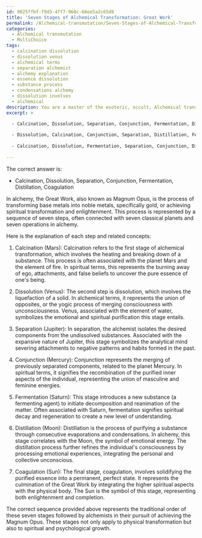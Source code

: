 ```yaml
---
id: 9025ffbf-f9d3-4ff7-960c-66ee5a2c65d8
title: 'Seven Stages of Alchemical Transformation: Great Work'
permalink: /Alchemical-transmutation/Seven-Stages-of-Alchemical-Transformation-Great-Work/
categories:
  - Alchemical transmutation
  - MultiChoice
tags:
  - calcination dissolution
  - dissolution venus
  - alchemical terms
  - separation alchemist
  - alchemy explanation
  - essence dissolution
  - substance process
  - condensations alchemy
  - dissolution involves
  - alchemical
description: You are a master of the esoteric, occult, Alchemical transmutation and education, you have written many textbooks on the subject. Respond to the multiple choice question first with the answer, then, fully explain the context of your rational, reasoning, and chain of thought in coming to the determination you have for that answer. Explain related concepts, formulas, or historical context relevant to this conclusion, giving a lesson on the topic to explain the reasoning afterwards.
excerpt: >

  - Calcination, Dissolution, Separation, Conjunction, Fermentation, Distillation, Coagulation
  
  - Dissolution, Calcination, Conjunction, Separation, Distillation, Fermentation, Coagulation
  
  - Calcination, Dissolution, Fermentation, Separation, Conjunction, Distillation, Coagulation
  
---
```

The correct answer is:

- Calcination, Dissolution, Separation, Conjunction, Fermentation, Distillation, Coagulation

In alchemy, the Great Work, also known as Magnum Opus, is the process of transforming base metals into noble metals, specifically gold, or achieving spiritual transformation and enlightenment. This process is represented by a sequence of seven steps, often connected with seven classical planets and seven operations in alchemy.

Here is the explanation of each step and related concepts:

1. Calcination (Mars): Calcination refers to the first stage of alchemical transformation, which involves the heating and breaking down of a substance. This process is often associated with the planet Mars and the element of fire. In spiritual terms, this represents the burning away of ego, attachments, and false beliefs to uncover the pure essence of one's being.

2. Dissolution (Venus): The second step is dissolution, which involves the liquefaction of a solid. In alchemical terms, it represents the union of opposites, or the yogic process of merging consciousness with unconsciousness. Venus, associated with the element of water, symbolizes the emotional and spiritual purification this stage entails.

3. Separation (Jupiter): In separation, the alchemist isolates the desired components from the undissolved substances. Associated with the expansive nature of Jupiter, this stage symbolizes the analytical mind severing attachments to negative patterns and habits formed in the past.

4. Conjunction (Mercury): Conjunction represents the merging of previously separated components, related to the planet Mercury. In spiritual terms, it signifies the recombination of the purified inner aspects of the individual, representing the union of masculine and feminine energies.

5. Fermentation (Saturn): This stage introduces a new substance (a fermenting agent) to initiate decomposition and reanimation of the matter. Often associated with Saturn, fermentation signifies spiritual decay and regeneration to create a new level of understanding.

6. Distillation (Moon): Distillation is the process of purifying a substance through consecutive evaporations and condensations. In alchemy, this stage correlates with the Moon, the symbol of emotional energy. The distillation process further refines the individual's consciousness by processing emotional experiences, integrating the personal and collective unconscious.

7. Coagulation (Sun): The final stage, coagulation, involves solidifying the purified essence into a permanent, perfect state. It represents the culmination of the Great Work by integrating the higher spiritual aspects with the physical body. The Sun is the symbol of this stage, representing both enlightenment and completion.

The correct sequence provided above represents the traditional order of these seven stages followed by alchemists in their pursuit of achieving the Magnum Opus. These stages not only apply to physical transformation but also to spiritual and psychological growth.
